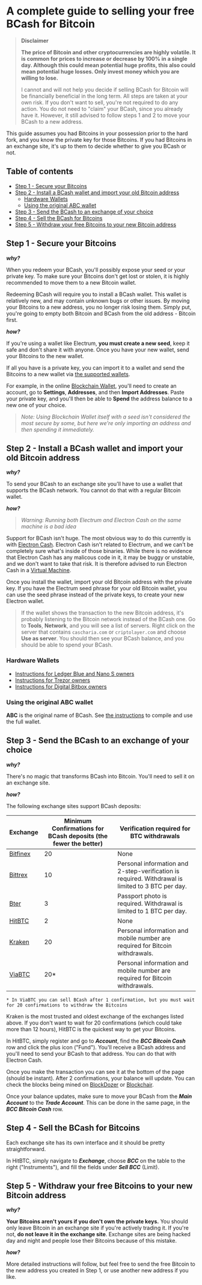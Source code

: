 
# A complete guide to selling your free BCash for Bitcoin

>**Disclaimer**
>
> **The price of Bitcoin and other cryptocurrencies are highly volatile. It is common for prices to increase or decrease by 100% in a single day. Although this could mean potential huge profits, this also could mean potential huge losses. Only invest money which you are willing to lose.**
>
> I cannot and will not help you decide if selling BCash for Bitcoin will be financially beneficial in the long term. All steps are taken at your own risk. If you don't want to sell, you're not required to do any action. You do not need to "claim" your BCash, since you already have it. However, it still advised to follow steps 1 and 2 to move your BCash to a new address.

This guide assumes you had Bitcoins in your possession prior to the hard fork, and you know the private key for those Bitcoins. If you had Bitcoins in an exchange site, it's up to them to decide whether to give you BCash or not.

## Table of contents
* [Step 1 - Secure your Bitcoins](#step-1---secure-your-bitcoins)
* [Step 2 - Install a BCash wallet and import your old Bitcoin address](#step-2---install-a-bcash-wallet-and-import-your-old-bitcoin-address)
  + [Hardware Wallets](#hardware-wallets)
  + [Using the original ABC wallet](#using-the-original-abc-wallet)
* [Step 3 - Send the BCash to an exchange of your choice](#step-3---send-the-bcash-to-an-exchange-of-your-choice)
* [Step 4 - Sell the BCash for Bitcoins](#step-4---sell-the-bcash-for-bitcoins)
* [Step 5 - Withdraw your free Bitcoins to your new Bitcoin address](#step-5---withdraw-your-free-bitcoins-to-your-new-bitcoin-address)


## Step 1 - Secure your Bitcoins

***why?***

When you redeem your BCash, you'll possibly expose your seed or your private key. To make sure your Bitcoins don't get lost or stolen, it is highly recommended to move them to a new Bitcoin wallet. 

Redeeming BCash will require you to install a BCash wallet. This wallet is relatively new, and may contain unknown bugs or other issues. By moving your Bitcoins to a new address, you no longer risk losing them. Simply put, you're going to empty both Bitcoin and BCash from the old address - Bitcoin first.

***how?***

If you're using a wallet like Electrum, **you must create a new seed**, keep it safe and don't share it with anyone. Once you have your new wallet, send your Bitcoins to the new wallet.

If all you have is a private key, you can import it to a wallet and send the Bitcoins to a new wallet via [the supported wallets](http://bitcoin.org/en/choose-your-wallet). 

For example, in the online [Blockchain Wallet](http://blockchain.info/wallet), you'll need to create an account, go to **Settings**, **Addresses**, and then **Import Addresses**. Paste your private key, and you'll then be able to **Spend** the address balance to a new one of your choice. 

> *Note: Using Blockchain Wallet itself with a seed isn't considered the most secure by some, but here we're only importing an address and then spending it immediately.*


## Step 2 - Install a BCash wallet and import your old Bitcoin address

***why?***

To send your BCash to an exchange site you'll have to use a wallet that supports the BCash network. You cannot do that with a regular Bitcoin wallet.

***how?***

>*Warning: Running both Electrum and Electron Cash on the same machine is a bad idea* 

Support for BCash isn't huge. The most obvious way to do this currently is with [Electron Cash](http://electroncash.org/). Electron Cash isn't related to Electrum, and we can't be completely sure what's inside of those binaries. While there is no evidence that Electron Cash has any malicous code in it, it may be buggy or unstable, and we don't want to take that risk. It is therefore advised to run Electron Cash in a [Virtual Machine](https://www.howtogeek.com/196060/beginner-geek-how-to-create-and-use-virtual-machines/). 

Once you install the wallet, import your old Bitcoin address with the private key. If you have the Electrum seed phrase for your old Bitcoin wallet, you can use the seed phrase instead of the private keys, to create your new Electron wallet. 

> If the wallet shows the transaction to the new Bitcoin address, it's probably listening to the Bitcoin network instead of the BCash one. Go to **Tools**, **Network**, and you will see a list of servers. Right click on the server that contains `cascharia.com` or `criptolayer.com` and choose **Use as server**. You should then see your BCash balance, and you should be able to spend your BCash.

### Hardware Wallets

* [Instructions for Ledger Blue and Nano S owners](http://support.ledgerwallet.com/knowledge_base/topics/bitcoin-cash)
* [Instructions for Trezor owners](https://blog.trezor.io/claim-bcash-bitcoin-cash-bch-bcc-trezor-wallet-f0a810d5864a)
* [Instructions for Digital Bitbox owners](https://digitalbitbox.com/faq)

### Using the original ABC wallet

**ABC** is the original name of BCash. See [the instructions](COMPILE_ABC.md) to compile and use the full wallet.


## Step 3 - Send the BCash to an exchange of your choice

***why?***

There's no magic that transforms BCash into Bitcoin. You'll need to sell it on an exchange site.

***how?***

The following exchange sites support BCash deposits:

 Exchange | Minimum Confirmations for BCash deposits (the fewer the better) | Verification required for BTC withdrawals
----------|-----------------------|-------------
[Bitfinex](https://bitfinex.com/) | 20 | None 
[Bittrex](https://bittrex.com/) | 10 | Personal information and 2-step-verification is required.  Withdrawal is limited to 3 BTC per day.
[Bter](https://bter.com/) | 3 | Passport photo is required.  Withdrawal is limited to 1 BTC per day.
[HitBTC](https://hitbtc.com/) | 2 | None
[Kraken](https://www.kraken.com/) | 20 | Personal information and mobile number are required for Bitcoin withdrawals.
[ViaBTC](https://www.viabtc.com/) | 20* | Personal information and mobile number are required for Bitcoin withdrawals.

`* In ViaBTC you can sell BCash after 1 confirmation, but you must wait for 20 confirmations to withdraw the Bitcoins`

Kraken is the most trusted and oldest exchange of the exchanges listed above. If you don't want to wait for 20 confirmations (which could take more than 12 hours), HitBTC is the quickest way to get your Bitcoins.

In HitBTC, simply register and go to ***Account***, find the ***BCC Bitcoin Cash*** row and click the plus icon ("Fund"). You'll receive a BCash address and you'll need to send your BCash to that address. You can do that with Electron Cash.

Once you make the transaction you can see it at the bottom of the page (should be instant). After 2 confirmations, your balance will update. You can check the blocks being mined on [BlockDozer](http://blockdozer.com/insight/blocks) or [Blockchair](https://blockchair.com/bitcoin-cash/blocks).

Once your balance updates, make sure to move your BCash from the ***Main Account*** to the ***Trade Account***. This can be done in the same page, in the ***BCC Bitcoin Cash*** row.


## Step 4 - Sell the BCash for Bitcoins

Each exchange site has its own interface and it should be pretty straightforward.

In HitBTC, simply navigate to ***Exchange***, choose ***BCC*** on the table to the right ("Instruments"), and fill the fields under ***Sell BCC*** (Limit).

## Step 5 - Withdraw your free Bitcoins to your new Bitcoin address

***why?***

**Your Bitcoins aren't yours if you don't own the private keys.** You should only leave Bitcoin in an exchange site if you're actively trading it. If you're not, **do not leave it in the exchange site**. Exchange sites are being hacked day and night and people lose their Bitcoins because of this mistake.


***how?***

More detailed instructions will follow, but feel free to send the free Bitcoin to the new address you created in Step 1, or use another new address if you like.

